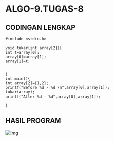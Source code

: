 # ALGO-9.TUGAS-8

## CODINGAN LENGKAP
    #include <stdio.h>

    void tukar(int array[2]){
    int t=array[0];
    array[0]=array[1];
    array[1]=t;


    }
    int main(){
    int array[2]={1,2};
    printf("Before %d - %d \n",array[0],array[1]);
    tukar(array);
    printf("After %d - %d",array[0],array[1]);

    }
## HASIL PROGRAM
![img](https://github.com/dindapuspitadewi/ALGO-9.TUGAS-8/blob/master/tugas%208.png?raw=true)
